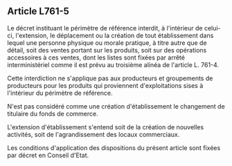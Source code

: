 Article L761-5
----
Le décret instituant le périmètre de référence interdit, à l'intérieur de
celui-ci, l'extension, le déplacement ou la création de tout établissement dans
lequel une personne physique ou morale pratique, à titre autre que de détail,
soit des ventes portant sur les produits, soit sur des opérations accessoires à
ces ventes, dont les listes sont fixées par arrêté interministériel comme il est
prévu au troisième alinéa de l'article L. 761-4.

Cette interdiction ne s'applique pas aux producteurs et groupements de
producteurs pour les produits qui proviennent d'exploitations sises à
l'intérieur du périmètre de référence.

N'est pas considéré comme une création d'établissement le changement de
titulaire du fonds de commerce.

L'extension d'établissement s'entend soit de la création de nouvelles activités,
soit de l'agrandissement des locaux commerciaux.

Les conditions d'application des dispositions du présent article sont fixées par
décret en Conseil d'Etat.
